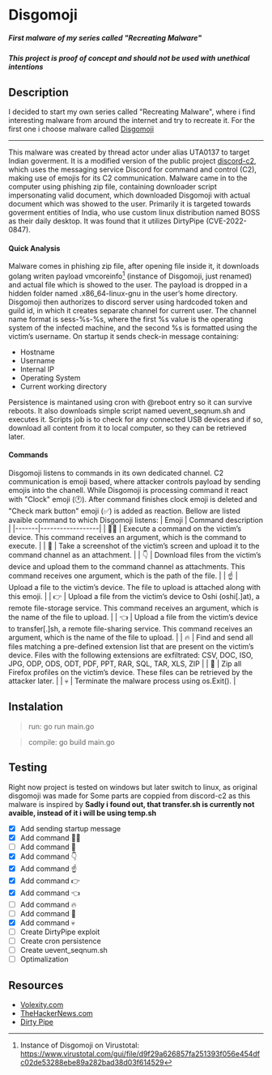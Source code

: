 # Disgomoji

##### First malware of my series called "Recreating Malware"
##### This project is proof of concept and should not be used with unethical intentions

## Description
I decided to start my own series called "Recreating Malware", where i find interesting malware from around the internet and try to recreate it. For the first one i choose malware called [Disgomoji](https://www.volexity.com/blog/2024/06/13/disgomoji-malware-used-to-target-indian-government/)
***
This malware was created by thread actor under alias UTA0137 to target Indian goverment. It is a modified version of the public project [discord-c2](https://github.com/bmdyy/discord-c2), which uses the messaging service Discord for command and control (C2), making use of emojis for its C2 communication. Malware came in to the computer using phishing zip file, containing downloader script impersonating valid document, which downloaded Disgomoji with actual document which was showed to the user. Primarily it is targeted towards goverment entities of India, who use custom linux distribution named BOSS as their daily desktop. It was found that it utilizes DirtyPipe (CVE-2022-0847).
#### Quick Analysis
Malware comes in phishing zip file, after opening file inside it, it downloads golang writen payload vmcoreinfo[^1] (instance of Disgomoji, just renamed) and actual file which is showed to the user. The payload is dropped in a hidden folder named .x86_64-linux-gnu in the user’s home directory. Disgomoji then authorizes to discord server using hardcoded token and guild id, in which it creates separate channel for current user. The channel name format is sess-%s-%s, where the first %s value is the operating system of the infected machine, and the second %s is formatted using the victim’s username. 
On startup it sends check-in message containing:
- Hostname
- Username
- Internal IP
- Operating System
- Current working directory

Persistence is maintaned using cron with @reboot entry so it can survive reboots. It also downloads simple script named uevent_seqnum.sh and executes it. Scripts job is to check for any connected USB devices and if so, download all content from it to local computer, so they can be retrieved later.
#### Commands
Disgomoji listens to commands in its own dedicated channel. C2 communication is emoji based, where attacker controls payload by sending emojis into the chanell. While Disgomoji is processing command it react with "Clock" emoji (🕐). After command finishes clock emoji is deleted and "Check mark button" emoji (✅) is added as reaction.
Bellow are listed avaible command to which Disgomoji listens:
| Emoji | Command description |
|-------|------------------|
|  🏃‍♂️  | Execute a command on the victim’s device. This command receives an argument, which is the command to execute. |
|  📸  | Take a screenshot of the victim’s screen and upload it to the command channel as an attachment. |
|  👇  | Download files from the victim’s device and upload them to the command channel as attachments. This command receives one argument, which is the path of the file. |
|  ☝️  | Upload a file to the victim’s device. The file to upload is attached along with this emoji. |
|  👉  | Upload a file from the victim’s device to Oshi (oshi[.]at), a remote file-storage service. This command receives an argument, which is the name of the file to upload. |
|  👈  | Upload a file from the victim’s device to transfer[.]sh, a remote file-sharing service. This command receives an argument, which is the name of the file to upload. |
|  🔥  | Find and send all files matching a pre-defined extension list that are present on the victim’s device. Files with the following extensions are exfiltrated: CSV, DOC, ISO, JPG, ODP, ODS, ODT, PDF, PPT, RAR, SQL, TAR, XLS, ZIP |
|  🦊  | Zip all Firefox profiles on the victim’s device. These files can be retrieved by the attacker later. |
|  💀  | Terminate the malware process using os.Exit(). |

## Instalation
> run: go run main.go

> compile: go build main.go

## Testing
Right now project is tested on windows but later switch to linux, as original disgomoji was made for
Some parts are coppied from discord-c2 as this malware is inspired by
**Sadly i found out, that transfer.sh is currently not avaible, instead of it i will be using temp.sh**

- [x] Add sending startup message
- [x] Add command 🏃‍♂️
- [ ] Add command 📸
- [x] Add command 👇
- [x] Add command ☝️
- [x] Add command 👉
- [x] Add command 👈
- [ ] Add command 🔥
- [ ] Add command 🦊
- [x] Add command 💀
- [ ] Create DirtyPipe exploit
- [ ] Create cron persistence
- [ ] Create uevent_seqnum.sh
- [ ] Optimalization

## Resources
- [Volexity.com](https://www.volexity.com/blog/2024/06/13/disgomoji-malware-used-to-target-indian-government)
- [TheHackerNews.com](https://thehackernews.com/2024/06/pakistani-hackers-use-disgomoji-malware.html)
- [Dirty Pipe](https://github.com/AlexisAhmed/CVE-2022-0847-DirtyPipe-Exploits)

[^1]: Instance of Disgomoji on Virustotal: https://www.virustotal.com/gui/file/d9f29a626857fa251393f056e454dfc02de53288ebe89a282bad38d03f614529
